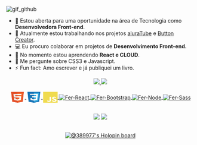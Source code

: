 
![gif_github](https://user-images.githubusercontent.com/81118959/158084651-6f4147a8-e687-4da0-8360-601cdf8ad0bc.gif)

<!--
How to make the bio gif ?
💜 Thanks to [matyo91](https://github.com/matyo91)
I made my with https://codesandbox.io/s/github-profile-2ijk7
Then i recorded my screen to gif on Mac with Quicktime  and save result to [assets/github.mov](assets/github.mov)
This [GIF converter](https://ezgif.com/video-to-gif) help me to create a dedicated command that convert MOV to GIF.
Then i save result to [assets/github.gif](assets/github.gif)
-->

- 🔭 Estou aberta para uma oportunidade na área de Tecnologia como **Desenvolvedora Front-end**.
- :pushpin: Atualmente estou trabalhando nos projetos [aluraTube](https://github.com/Fernanda-Dantas/aluratube) e [Button Creator](https://github.com/Fernanda-Dantas/button-creator).
- 💻  Eu procuro colaborar em projetos de **Desenvolvimento Front-end.** 
- 🌱 No momento estou aprendendo **React e CLOUD**.
- 💬 Me pergunte sobre CSS3 e Javascript.
- ⚡ Fun fact: Amo escrever e já publiquei um livro.



<div align="center">
  <a href="https://github.com/Fernanda-Dantas">
  <img height="160em" src="https://github-readme-stats.vercel.app/api?username=Fernanda-Dantas&show_icons=true&theme=dracula&include_all_commits=true&count_private=true"/>
  <img height="160em" src="https://github-readme-stats.vercel.app/api/top-langs/?username=Fernanda-Dantas&layout=compact&langs_count=7&theme=dracula"/>
</div>
  <div align="center" style="display: inline_block"><br>
  <img align="center" alt="Fer-HTML" height="30" width="40" src="https://raw.githubusercontent.com/devicons/devicon/master/icons/html5/html5-original.svg">
  <img align="center" alt="Fer-CSS" height="30" width="40" src="https://raw.githubusercontent.com/devicons/devicon/master/icons/css3/css3-original.svg">
  <img align="center" alt="Fer-Js" height="30" width="40" src="https://raw.githubusercontent.com/devicons/devicon/master/icons/javascript/javascript-plain.svg">
  <img align="center" alt="Fer-React" height="30" width="40" src="https://cdn.jsdelivr.net/gh/devicons/devicon/icons/react/react-original.svg">
  <img align="center" alt="Fer-Bootstrap" height="30" width="40" src="https://cdn.jsdelivr.net/gh/devicons/devicon/icons/bootstrap/bootstrap-original.svg">
  <img align="center" alt="Fer-Node" height="30" width="40" src="https://cdn.jsdelivr.net/gh/devicons/devicon/icons/nodejs/nodejs-original.svg">
  <img align="center" alt="Fer-Sass" height="30" width="40" src="https://cdn.jsdelivr.net/gh/devicons/devicon/icons/sass/sass-original.svg">
 
  ##
    
<div> 
  <a href = "mailto:fer.dantas07@gmail.com"><img src="https://img.shields.io/badge/Gmail-D14836?style=for-the-badge&logo=gmail&logoColor=white" target="_blank"></a>
  <a href="https://www.linkedin.com/in/fernanda-santos-dantas/" target="_blank"><img src="https://img.shields.io/badge/-LinkedIn-%230077B5?style=for-the-badge&logo=linkedin&logoColor=white" target="_blank"></a> 
  <!-- Site que tem as bagdes: dev.to -->
</div>

<br>

    
[![@389977's Holopin board](https://holopin.me/389977)](https://holopin.io/@389977)


